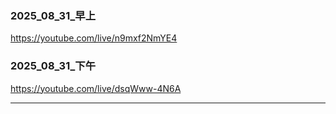 ### 2025_08_31_早上
https://youtube.com/live/n9mxf2NmYE4

### 2025_08_31_下午

https://youtube.com/live/dsqWww-4N6A

---
